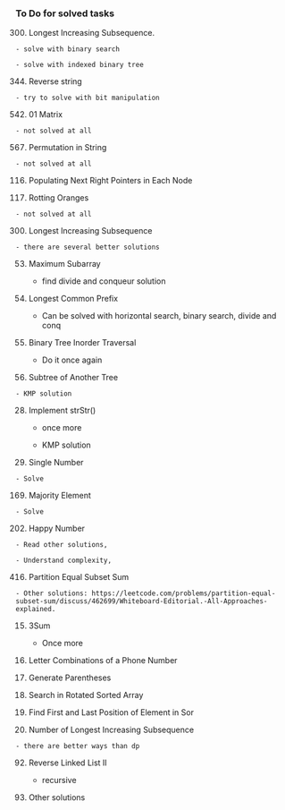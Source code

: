 ### To Do for solved tasks

300. Longest Increasing Subsequence.

    - solve with binary search

    - solve with indexed binary tree

344. Reverse string

    - try to solve with bit manipulation

542. 01 Matrix

    - not solved at all

567. Permutation in String

    - not solved at all

116. Populating Next Right Pointers in Each Node

994. Rotting Oranges

    - not solved at all

300. Longest Increasing Subsequence

    - there are several better solutions

53. Maximum Subarray

    - find divide and conqueur solution

14. Longest Common Prefix

    - Can be solved with horizontal search, binary search, divide and conq

94. Binary Tree Inorder Traversal

    - Do it once again

572. Subtree of Another Tree

    - KMP solution

28. Implement strStr()

    - once more

    - KMP solution

136. Single Number

    - Solve

169. Majority Element

    - Solve

202. Happy Number

    - Read other solutions,

    - Understand complexity,

416. Partition Equal Subset Sum

    - Other solutions: https://leetcode.com/problems/partition-equal-subset-sum/discuss/462699/Whiteboard-Editorial.-All-Approaches-explained.

15. 3Sum

    - Once more

17. Letter Combinations of a Phone Number

22. Generate Parentheses

33. Search in Rotated Sorted Array

34. Find First and Last Position of Element in Sor

673. Number of Longest Increasing Subsequence

    - there are better ways than dp

92. Reverse Linked List II

    - recursive

14. Other solutions
